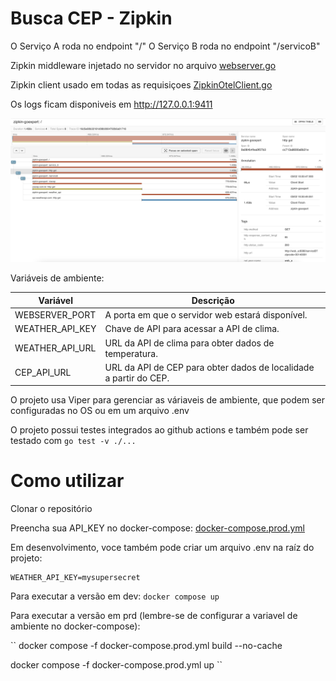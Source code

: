 # Busca CEP  - Zipkin

O Serviço A roda no endpoint "/"
O Serviço B roda no endpoint "/servicoB"

Zipkin middleware injetado no servidor no arquivo [webserver.go](https://github.com/aluferraz/go-expert-zipkin/blob/45fff0294478ba61b5a7ca481aee9f9b93e0c1f3/internal/infra/web/webserver/webserver.go#L48C2-L49C1)

Zipkin client usado em todas as requisiçoes [ZipkinOtelClient.go](https://github.com/aluferraz/go-expert-zipkin/blob/45fff0294478ba61b5a7ca481aee9f9b93e0c1f3/internal/infra/http_clients/ZipkinOtelClient.go#L1)

Os logs ficam disponiveis em http://127.0.0.1:9411

![traces](./screenshot.png)


Variáveis de ambiente:

| Variável        | Descrição                                                         |
|-----------------|-------------------------------------------------------------------|
| WEBSERVER_PORT  | A porta em que o servidor web estará disponível.                  |
| WEATHER_API_KEY | Chave de API para acessar a API de clima.                         |
| WEATHER_API_URL | URL da API de clima para obter dados de temperatura.              |
| CEP_API_URL     | URL da API de CEP para obter dados de localidade a partir do CEP. |


O projeto usa Viper para gerenciar as váriaveis de ambiente, que podem ser configuradas no OS ou em um arquivo .env

O projeto possui testes integrados ao github actions e também pode ser testado com ``go test -v ./...``


# Como utilizar
Clonar o repositório

Preencha sua API_KEY no docker-compose:
[docker-compose.prod.yml](https://github.com/aluferraz/go-expert-zipkin/blob/3ba456c240eaf155cb748d7a21df7ef5133873c9/docker-compose.prod.yml#L10-L23)

Em desenvolvimento, voce também pode criar um arquivo .env na raíz do projeto:
```
WEATHER_API_KEY=mysupersecret
```

Para executar a versão em dev:
``docker compose up``

Para executar a versão em prd (lembre-se de configurar a variavel de ambiente no docker-compose):

``
docker compose -f docker-compose.prod.yml build --no-cache

docker compose -f docker-compose.prod.yml up 
``
